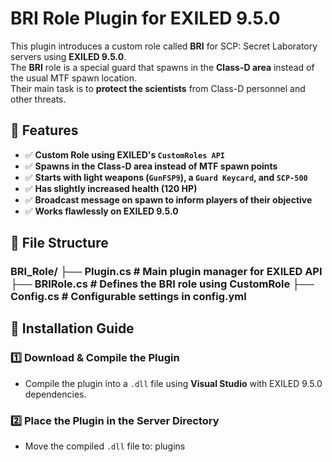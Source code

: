 # BRI Role Plugin for EXILED 9.5.0

This plugin introduces a custom role called **BRI** for SCP: Secret Laboratory servers using **EXILED 9.5.0**.  
The **BRI** role is a special guard that spawns in the **Class-D area** instead of the usual MTF spawn location.  
Their main task is to **protect the scientists** from Class-D personnel and other threats.  

## 🔹 Features
- ✅ **Custom Role using EXILED's `CustomRoles API`**
- ✅ **Spawns in the Class-D area instead of MTF spawn points**
- ✅ **Starts with light weapons (`GunFSP9`), a `Guard Keycard`, and `SCP-500`**
- ✅ **Has slightly increased health (120 HP)**
- ✅ **Broadcast message on spawn to inform players of their objective**
- ✅ **Works flawlessly on EXILED 9.5.0**

## 📂 File Structure
### BRI_Role/ ├── Plugin.cs # Main plugin manager for EXILED API ├── BRIRole.cs # Defines the BRI role using CustomRole ├── Config.cs # Configurable settings in config.yml


## 📜 Installation Guide
### 1️⃣ Download & Compile the Plugin
- Compile the plugin into a `.dll` file using **Visual Studio** with EXILED 9.5.0 dependencies.

### 2️⃣ Place the Plugin in the Server Directory
- Move the compiled `.dll` file to: plugins

